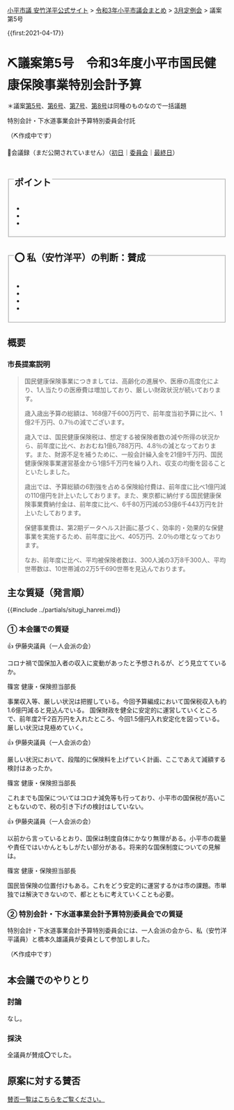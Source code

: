 <p class="breadcrumbs"><a href="https://yasutakeyohei.com/">小平市議 安竹洋平公式サイト</a> > <a href="../index.md">令和3年小平市議会まとめ</a> > <a href="./index.md">3月定例会</a> > 議案第5号</p>

{{first:2021-04-17}}

# ⛏️議案第5号　令和3年度小平市国民健康保険事業特別会計予算

＊議案[第5号](./gian-5.md)、[第6号](gian-6.md)、[第7号](gian-7.md)、[第8号](gian-8.md)は同種のものなので一括議題

<i class="fa fa-gavel" aria-hidden="true"></i> 特別会計・下水道事業会計予算特別委員会付託

（⛏️作成中です）

<p class="read-kaigiroku">📄会議録（まだ公開されていません）（<a href="https://ssp.kaigiroku.net/tenant/kodaira/SpTop.html">初日</a>｜<a href="https://ssp.kaigiroku.net/tenant/kodaira/SpTop.html">委員会</a>｜<a href="https://ssp.kaigiroku.net/tenant/kodaira/SpTop.html">最終日</a>）</p>

<fieldset class="point">
  <legend>
    <h2> ポイント </h2>
  </legend>
  <ul>
    <li class="chk"></li>
    <li class="chk"></li>
    <li class="chk"></li>
  </ul>
</fieldset>

<fieldset class="sanpi">
  <legend>
    <h2>⭕️ 私（安竹洋平）の判断：賛成 </h2>
  </legend>
  <ul>
    <li></li>
    <li class="ng"></li>
    <li class="ng"></li>
    <li class="ng"></li>
  </ul>
</fieldset>

## 概要

### 市長提案説明

> 国民健康保険事業につきましては、高齢化の進展や、医療の高度化により、1人当たりの医療費は増加しており、厳しい財政状況が続いております。
>
> 歳入歳出予算の総額は、168億7千600万円で、前年度当初予算に比べ、1億2千万円、0.7％の減でございます。
>
> 歳入では、国民健康保険税は、想定する被保険者数の減や所得の状況から、前年度に比べ、おおむね1億6,788万円、4.8％の減となっております。また、財源不足を補うために、一般会計繰入金を21億9千万円、国民健康保険事業運営基金から1億5千万円を繰り入れ、収支の均衡を図ることといたしました。
>
> 歳出では、予算総額の6割強を占める保険給付費は、前年度に比べ1億円減の110億円を計上いたしております。また、東京都に納付する国民健康保険事業費納付金は、前年度に比べ、6千80万円減の53億6千443万円を計上いたしております。
>
> 保健事業費は、第2期データヘルス計画に基づく、効率的・効果的な保健事業を実施するため、前年度に比べ、405万円、2.0％の増となっております。
>
> なお、前年度に比べ、平均被保険者数は、300人減の3万8千300人、平均世帯数は、10世帯減の2万5千690世帯を見込んでおります。

## 主な質疑（発言順）
{{#include ../partials/situgi_hanrei.md}}

### ① 本会議での質疑

<div class="balloon bl-left">👍 伊藤央議員（一人会派の会）<br><div>

コロナ禍で国保加入者の収入に変動があったと予想されるが、どう見立てているか。

</div></div>

<div class="balloon bl-right">篠宮 健康・保険担当部長<br><div>

事業収入等、厳しい状況は把握している。今回予算編成において国保税収入も約1.6億円減ると見込んでいる。
国保財政を健全に安定的に運営していくところで、前年度2千2百万円を入れたところ、今回1.5億円入れ安定化を図っている。
厳しい状況は見極めていく。

</div></div>

<div class="balloon bl-left">👍 伊藤央議員（一人会派の会）<br><div>

厳しい状況において、段階的に保険料を上げていく計画、ここであえて減額する検討はあったか。

</div></div>

<div class="balloon bl-right">篠宮 健康・保険担当部長<br><div>

これまでも国保についてはコロナ減免等も行っており、小平市の国保税が高いこともないので、税の引き下げの検討はしていない。

</div></div>

<div class="balloon bl-left">👍 伊藤央議員（一人会派の会）<br><div>

以前から言っているとおり、国保は制度自体にかなり無理がある。小平市の裁量や責任ではいかんともしがたい部分がある。将来的な国保制度についての見解は。

</div></div>


<div class="balloon bl-right">篠宮 健康・保険担当部長<br><div>


国民皆保険の位置付けもある。これをどう安定的に運営するかは市の課題。市単独では解決できないので、都とともに考えていくことも必要。

</div></div>

### ② 特別会計・下水道事業会計予算特別委員会での質疑

特別会計・下水道事業会計予算特別委員会には、一人会派の会から、私（安竹洋平議員）と橋本久雄議員が委員として参加しました。

（⛏️作成中です）

## 本会議でのやりとり

### 討論

なし。

### 採決

全議員が賛成⭕️でした。

## 原案に対する賛否
[賛否一覧はこちらをご覧ください。](../kekka-ichiran.md#賛否)
